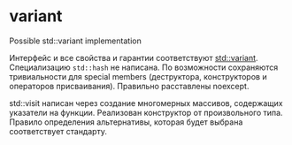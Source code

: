 # variant
Possible std::variant implementation


Интерфейс и все свойства и гарантии соответствуют [std::variant](https://en.cppreference.com/w/cpp/utility/variant). Специализацию `std::hash` не написана.
По возможности сохраняются тривиальности для special members (деструктора, конструкторов и операторов присваивания).
Правильно расставлены noexcept.

std::visit написан через создание многомерных массивов, содержащих указатели на функции. Реализован конструктор от произвольного типа.
Правило определения альтернативы, которая будет выбрана соответствует стандарту.
